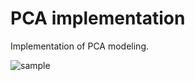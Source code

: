 # PCA implementation

Implementation of PCA modeling.

![sample](https://github.com/OddNo7/Deep-Learning---image-PCA/blob/master/output/top16_8.png)
